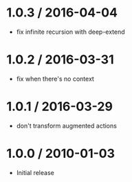 
1.0.3 / 2016-04-04
==================

  * fix infinite recursion with deep-extend

1.0.2 / 2016-03-31
==================

  * fix when there's no context

1.0.1 / 2016-03-29
==================

  * don't transform augmented actions

1.0.0 / 2010-01-03
==================

  * Initial release

